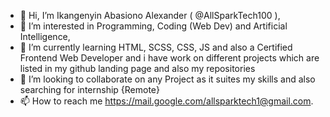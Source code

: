 - 👋 Hi, I’m Ikangenyin Abasiono Alexander ( @AllSparkTech100 ),
- 👀 I’m interested in Programming, Coding (Web Dev) and Artificial Intelligence,
- 🌱 I’m currently learning HTML, SCSS, CSS, JS and also a Certified Frontend Web Developer and i have work on different projects which are listed in my github landing page and also my repositories
- 💞️ I’m looking to collaborate on any Project as it suites my skills and also searching for internship {Remote}
- 📫 How to reach me https://mail.google.com/allsparktech1@gmail.com.

<!---
AllSparkTech100/AllSparkTech100 is a ✨ special ✨ repository because its `README.md` (this file) appears on your GitHub profile.
You can click the Preview link to take a look at your changes.
--->
